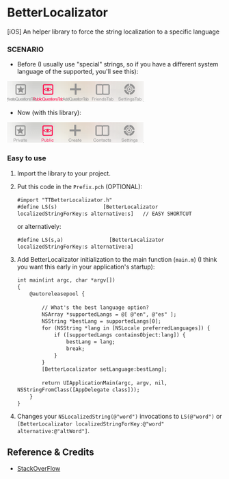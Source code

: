 BetterLocalizator
=================

[iOS] An helper library to force the string localization to a specific language


### SCENARIO

* Before (I usually use "special" strings, so if you have a different system language of the supported, you'll see this):

![image](./screenshots/before.png "Before")

* Now (with this library):

![image](./screenshots/after.png "After")

### Easy to use

1. Import the library to your project.

2. Put this code in the `Prefix.pch` (OPTIONAL):

    ```
    #import "TTBetterLocalizator.h"
    #define LS(s)               [BetterLocalizator localizedStringForKey:s alternative:s]   // EASY SHORTCUT
    ```
    or alternatively:
    ```
    #define LS(s,a)               [BetterLocalizator localizedStringForKey:s alternative:a]
    ```

3. Add BetterLocalizator initialization to the main function (`main.m`) (I think you want this early in your application's startup):

    ```
    int main(int argc, char *argv[])
    {
        @autoreleasepool {
        
            // What's the best language option?
            NSArray *supportedLangs = @[ @"en", @"es" ];
            NSString *bestLang = supportedLangs[0];
            for (NSString *lang in [NSLocale preferredLanguages]) {
                if ([supportedLangs containsObject:lang]) {
                    bestLang = lang;
                    break;
                }
            }
            [BetterLocalizator setLanguage:bestLang];
            
            return UIApplicationMain(argc, argv, nil, NSStringFromClass([AppDelegate class]));
        }
    }
    ```

4. Changes your `NSLocalizedString(@"word")` invocations to `LS(@"word")` or `[BetterLocalizator localizedStringForKey:@"word" alternative:@"altWord"]`.


Reference & Credits
-------------------
* [StackOverFlow](http://stackoverflow.com/questions/1669645/how-to-force-nslocalizedstring-to-use-a-specific-language)

